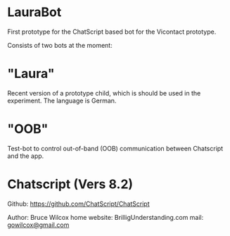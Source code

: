 # LauraBot

First prototype for the ChatScript based bot for the Vicontact prototype. 

Consists of two bots at the moment:

# "Laura"

Recent version of a prototype child, which is should be used in the experiment. The language is German.

# "OOB"

Test-bot to control out-of-band (OOB) communication between Chatscript and the app.


# Chatscript (Vers 8.2)

Github: https://github.com/ChatScript/ChatScript

Author: Bruce Wilcox
home website: BrilligUnderstanding.com
mail: gowilcox@gmail.com
